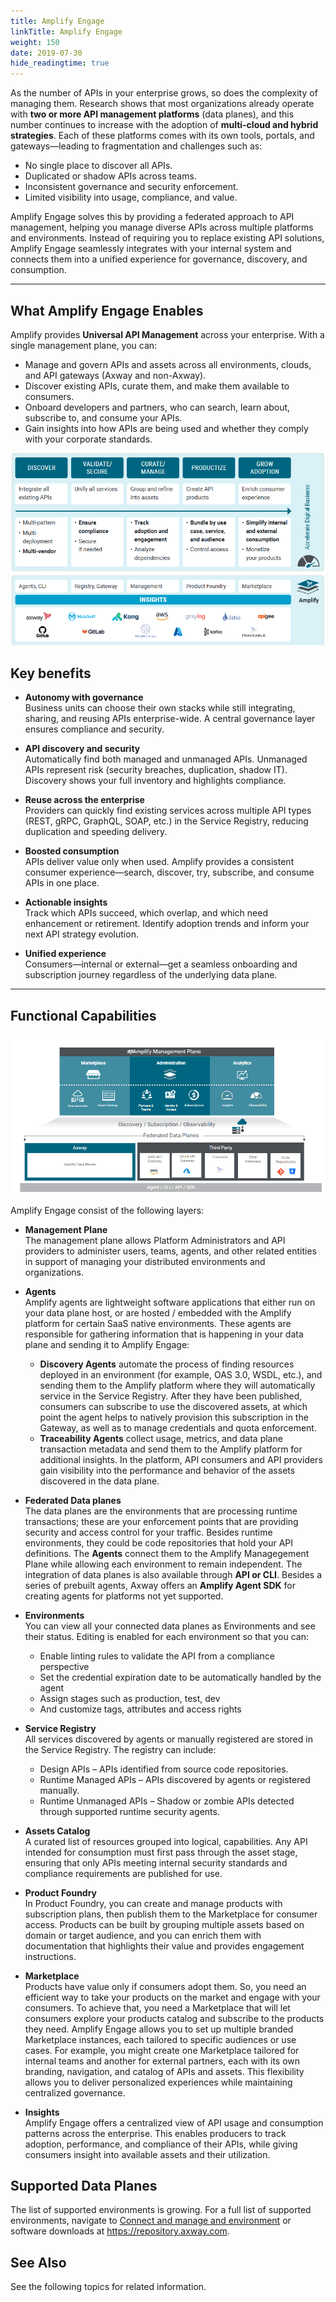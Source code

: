 ```yaml
---
title: Amplify Engage
linkTitle: Amplify Engage
weight: 150
date: 2019-07-30
hide_readingtime: true
---
```


As the number of APIs in your enterprise grows, so does the complexity of managing them. Research shows that most organizations already operate with **two or more API management platforms** (data planes), and this number continues to increase with the adoption of **multi-cloud and hybrid strategies**.
Each of these platforms comes with its own tools, portals, and gateways—leading to fragmentation and challenges such as:

* No single place to discover all APIs.
* Duplicated or shadow APIs across teams.
* Inconsistent governance and security enforcement.
* Limited visibility into usage, compliance, and value.
  
Amplify Engage solves this by providing a federated approach to API management, helping you manage diverse APIs across multiple platforms and environments. Instead of requiring you to replace existing API solutions, Amplify Engage seamlessly integrates with your internal system and connects them into a unified experience for governance, discovery, and consumption.

***

## What Amplify Engage Enables

Amplify provides **Universal API Management** across your enterprise. With a single management plane, you can:

* Manage and govern APIs and assets across all environments, clouds, and API gateways (Axway and non-Axway).
* Discover existing APIs, curate them, and make them available to consumers.
* Onboard developers and partners, who can search, learn about, subscribe to, and consume your APIs.
* Gain insights into how APIs are being used and whether they comply with your corporate standards.

![Universal API Management ](/static/Images/Overview/universal_api_management.png) 

## Key benefits

- **Autonomy with governance**  
  Business units can choose their own stacks while still integrating, sharing, and reusing APIs enterprise-wide. A central governance layer ensures compliance and security.

- **API discovery and security**  
  Automatically find both managed and unmanaged APIs. Unmanaged APIs represent risk (security breaches, duplication, shadow IT). Discovery shows your full inventory and highlights compliance.

- **Reuse across the enterprise**  
  Providers can quickly find existing services across multiple API types (REST, gRPC, GraphQL, SOAP, etc.) in the Service Registry, reducing duplication and speeding delivery.

- **Boosted consumption**  
  APIs deliver value only when used. Amplify provides a consistent consumer experience—search, discover, try, subscribe, and consume APIs in one place.

- **Actionable insights**  
  Track which APIs succeed, which overlap, and which need enhancement or retirement. Identify adoption trends and inform your next API strategy evolution.

- **Unified experience**  
  Consumers—internal or external—get a seamless onboarding and subscription journey regardless of the underlying data plane.

***

## Functional Capabilities

![Universal API Management ](/static/Images/Overview/amplify_platform_overview.png) 

Amplify Engage consist of the following layers:

- **Management Plane**  
  The management plane allows Platform Administrators and API providers to administer users, teams, agents, and other related entities in support of managing your distributed environments and organizations.

- **Agents**  
  Amplify agents are lightweight software applications that either run on your data plane host, or are hosted / embedded with the Amplify platform for certain SaaS native environments. These agents are responsible for gathering information that is happening in your data plane and sending it to Amplify Engage:
  
  - **Discovery Agents** automate the process of finding resources deployed in an environment (for example, OAS 3.0, WSDL, etc.), and sending them to the Amplify platform where they will automatically service in the Service Registry. After they have been published, consumers can subscribe to use the discovered assets, at which point the agent helps to natively provision this subscription in the Gateway, as well as to manage credentials and quota enforcement.
  - **Traceability Agents** collect usage, metrics, and data plane transaction metadata and send them to the Amplify platform for additional insights. In the platform, API consumers and API providers gain visibility into the performance and behavior of the assets discovered in the data plane.

- **Federated Data planes**  
  The data planes are the environments that are processing runtime transactions; these are your enforcement points that are providing security and access control for your traffic. Besides runtime environments, they could be code repositories that hold your API definitions. The **Agents** connect them to the Amplify Managegement Plane while allowing each environment to remain independent. The integration of data planes is also available through **API or CLI**. Besides a series of prebuilt agents, Axway offers an **Amplify Agent SDK** for creating agents for platforms not yet supported.

- **Environments**  
  You can view all your connected data planes as Environments and see their status. Editing is enabled for each environment so that you can:

  - Enable linting rules to validate the API from a compliance perspective
  - Set the credential expiration date to be automatically handled by the agent
  - Assign stages such as production, test, dev
  - And customize tags, attributes and access rights

- **Service Registry**  
  All services discovered by agents or manually registered are stored in the Service Registry. The registry can include:

  - Design APIs – APIs identified from source code repositories.
  - Runtime Managed APIs – APIs discovered by agents or registered manually.
  - Runtime Unmanaged APIs – Shadow or zombie APIs detected through supported runtime security agents.​

- **Assets Catalog**  
  A curated list of resources grouped into logical, capabilities. Any API intended for consumption must first pass through the asset stage, ensuring that only APIs meeting internal security standards and compliance requirements are published for use.
  
- **Product Foundry**  
  In Product Foundry, you can create and manage products with subscription plans, then publish them to the Marketplace for consumer access. Products can be built by grouping multiple assets based on domain or target audience, and you can enrich them with documentation that highlights their value and provides engagement instructions.
  
- **Marketplace**  
  Products have value only if consumers adopt them. So, you need an efficient way to take your products on the market and engage with your consumers. To achieve that, you need a Marketplace that will let consumers explore your products catalog and subscribe to the products they need. Amplify Engage allows you to set up multiple branded Marketplace instances, each tailored to specific audiences or use cases. For example, you might create one Marketplace tailored for internal teams and another for external partners, each with its own branding, navigation, and catalog of APIs and assets. This flexibility allows you to deliver personalized experiences while maintaining centralized governance.

- **Insights**  
  Amplify Engage offers a centralized view of API usage and consumption patterns across the enterprise. This enables producers to track adoption, performance, and compliance of their APIs, while giving consumers insight into available assets and their utilization.

## Supported Data Planes

The list of supported environments is growing. For a full list of supported environments, navigate to  [Connect and manage and environment]([https:/platform.axway.com/](https://docs.axway.com/bundle/amplify-central/page/docs/connect_manage_environ/index.html)) or software downloads at <https://repository.axway.com>.

## See Also

See the following topics for related information.

